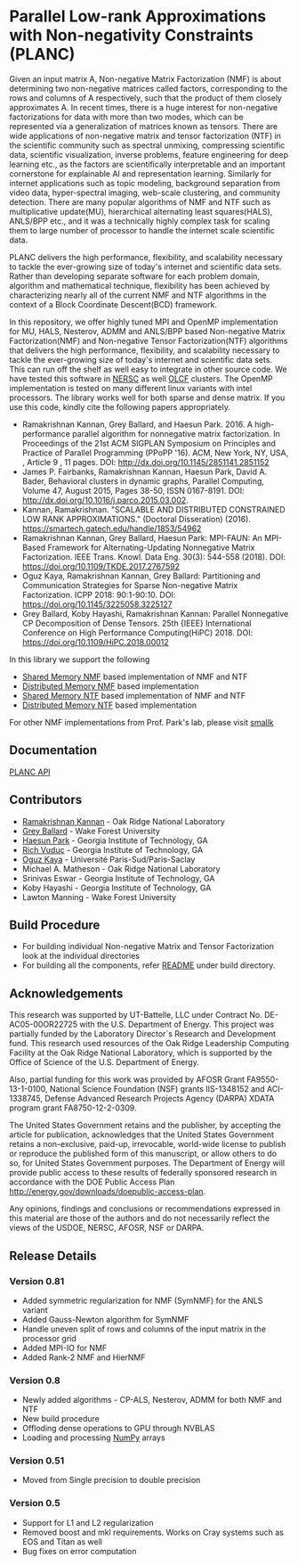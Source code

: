 # Parallel Low-rank Approximations with Non-negativity Constraints (PLANC)

Given an input matrix A, Non-negative Matrix Factorization (NMF) is about determining two non-negative matrices called factors, corresponding to the rows and columns of A respectively,  such that the product of them closely approximates A. In recent times, there is a huge interest for non-negative factorizations for data with more than two modes, which can be represented via a generalization of matrices known as tensors. There are wide applications of non-negative matrix and tensor factorization (NTF) in the scientific community such as spectral unmixing, compressing scientific data, scientific visualization, inverse problems, feature engineering for deep learning etc., as the factors are scientifically interpretable and an important cornerstone for explainable AI and representation learning.   Similarly for internet applications such as topic modeling, background separation from video data, hyper-spectral imaging, web-scale clustering, and community detection.  There are many popular algorithms of NMF and NTF such as multiplicative update(MU), hierarchical alternating least squares(HALS), ANLS/BPP etc., and it was a technically highly complex task for scaling them to large number of processor to handle the internet scale scientific data.

PLANC delivers the high performance, flexibility, and scalability necessary to tackle the ever-growing size of today's internet and scientific data sets. Rather than developing separate software for each problem domain, algorithm and mathematical technique, flexibility has been achieved by characterizing nearly all of the current NMF and NTF algorithms in the context of a Block Coordinate Descent(BCD) framework.

In this repository, we offer highly tuned MPI and OpenMP implementation for MU, HALS, Nesterov, ADMM and ANLS/BPP based Non-negative Matrix Factorization(NMF) and Non-negative Tensor Factorization(NTF) algorithms that delivers the high performance, flexibility, and scalability necessary to tackle the ever-growing size of today's internet and scientific data sets. This can run off the shelf as well easy to integrate in other source code. We have tested
this software in [NERSC](http://www.nersc.gov/users/computational-systems/edison/) as well [OLCF](https://www.olcf.ornl.gov/) clusters. The OpenMP implementation is tested on
many different linux variants with intel processors. The library works well for both sparse and dense matrix. If you use this code, kindly cite the following papers appropriately.

* Ramakrishnan Kannan, Grey Ballard, and Haesun Park. 2016. A high-performance parallel algorithm for nonnegative matrix factorization. In Proceedings of the 21st ACM SIGPLAN Symposium on Principles and Practice of Parallel Programming (PPoPP '16). ACM, New York, NY, USA, , Article 9 , 11 pages. DOI: http://dx.doi.org/10.1145/2851141.2851152
* James P. Fairbanks, Ramakrishnan Kannan, Haesun Park, David A. Bader, Behavioral clusters in dynamic graphs, Parallel Computing, Volume 47, August 2015, Pages 38-50, ISSN 0167-8191. DOI: http://dx.doi.org/10.1016/j.parco.2015.03.002.
* Kannan, Ramakrishnan. "SCALABLE AND DISTRIBUTED CONSTRAINED LOW RANK APPROXIMATIONS." (Doctoral Disseration) (2016). https://smartech.gatech.edu/handle/1853/54962
* 	Ramakrishnan Kannan, Grey Ballard, Haesun Park:
MPI-FAUN: An MPI-Based Framework for Alternating-Updating Nonnegative Matrix Factorization. IEEE Trans. Knowl. Data Eng. 30(3): 544-558 (2018). DOI: https://doi.org/10.1109/TKDE.2017.2767592
* Oguz Kaya, Ramakrishnan Kannan, Grey Ballard:
Partitioning and Communication Strategies for Sparse Non-negative Matrix Factorization. ICPP 2018: 90:1-90:10. DOI: https://doi.org/10.1145/3225058.3225127
* 	Grey Ballard, Koby Hayashi, Ramakrishnan Kannan:
Parallel Nonnegative CP Decomposition of Dense Tensors. 25th {IEEE} International Conference on High Performance Computing(HiPC) 2018. DOI: https://doi.org/10.1109/HiPC.2018.00012

In this library we support the following

* [Shared Memory NMF](nmf/README.md)  based implementation of NMF and NTF
* [Distributed Memory NMF](distnmf/README.md) based implementation
* [Shared Memory NTF](ntf/README.md)  based implementation of NMF and NTF
* [Distributed Memory NTF](distntf/README.md) based implementation

For other NMF implementations from Prof. Park's lab, please visit [smallk](https://github.com/smallk/smallk)

## Documentation

[PLANC API](https://ramkikannan.github.io/planc-api/)

## Contributors

* [Ramakrishnan Kannan](https://ramkikannan.github.io) - Oak Ridge National Laboratory
* [Grey Ballard](http://users.wfu.edu/ballard/) - Wake Forest University
* [Haesun Park](http://www.cc.gatech.edu/~hpark/) - Georgia Institute of Technology, GA
* [Rich Vuduc](http://vuduc.org/v2/) - Georgia Institute of Technology, GA
* [Oguz Kaya](http://kayaogz.github.io/) - Université Paris-Sud/Paris-Saclay
* Michael A. Matheson - Oak Ridge National Laboratory
* Srinivas Eswar - Georgia Institute of Technology, GA
* Koby Hayashi - Georgia Institute of Technology, GA
* Lawton Manning - Wake Forest University

## Build Procedure

* For building individual Non-negative Matrix and Tensor Factorization look at the individual directories
* For building all the components, refer [README](build/README.md) under build directory. 

## Acknowledgements

This research was supported by UT-Battelle, LLC under Contract No. DE-AC05-00OR22725 with the U.S. Department of Energy. This project was partially funded by the Laboratory Director`s Research and Development fund. This research used resources of the Oak Ridge Leadership Computing Facility at the Oak Ridge National Laboratory, which is supported by the Office of Science of the U.S. Department of Energy.

Also, partial funding for this work was provided by AFOSR Grant FA9550-13-1-0100, National Science Foundation (NSF) grants IIS-1348152 and ACI-1338745, Defense Advanced Research Projects Agency (DARPA) XDATA program grant FA8750-12-2-0309.

The United States Government retains and the publisher, by accepting the article for publication, acknowledges that the United States Government retains a non-exclusive, paid-up, irrevocable, world-wide license to publish or reproduce the published form of this manuscript, or allow others to do so, for United States Government purposes. The Department of Energy will provide public access to these results of federally sponsored research in accordance with the DOE Public Access Plan http://energy.gov/downloads/doepublic-access-plan. 

Any opinions, findings and conclusions or recommendations expressed in this material are those of the authors and do not necessarily reflect the views of the USDOE, NERSC, AFOSR, NSF or DARPA.

## Release Details
### Version 0.81

* Added symmetric regularization for NMF (SymNMF) for the ANLS variant
* Added Gauss-Newton algorithm for SymNMF
* Handle uneven split of rows and columns of the input matrix in the processor grid
* Added MPI-IO for NMF
* Added Rank-2 NMF and HierNMF

### Version 0.8

* Newly added algorithms - CP-ALS, Nesterov, ADMM for both NMF and NTF
* New build procedure
* Offloding dense operations to GPU through NVBLAS
* Loading and processing [NumPy](https://numpy.org/) arrays

### Version 0.51

* Moved from Single precision to double precision

### Version 0.5

* Support for L1 and L2 regularization
* Removed boost and mkl requirements. Works on Cray systems such as EOS and Titan as well
* Bug fixes on error computation
